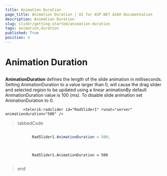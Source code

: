 ```yaml
---
title: Animation Duration
page_title: Animation Duration | UI for ASP.NET AJAX Documentation
description: Animation Duration
slug: slider/getting-started/animation-duration
tags: animation,duration
published: True
position: 4
---
```


# Animation Duration



## 

__AnimationDuration__ defines the length of the slide animation in milliseconds. Setting AnimationDuration to a value larger than 0, will cause the drag slider and selected region to be updated using a linear animationBy default AnimationDuration value is 100 (ms). To disable slide animation set AnimationDuration to 0.

````ASPNET
	    <telerik:radslider id="RadSlider1" runat="server" animationduration="500" />
````



>tabbedCode

````C#
	
	        RadSlider1.AnimationDuration = 500;
	
````



````VB
	
	        RadSlider1.AnimationDuration = 500
	
````


>end
